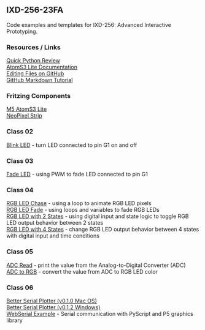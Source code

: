 ## IXD-256-23FA 

Code examples and templates for IXD-256: Advanced Interactive Prototyping.  

### Resources / Links  

[Quick Python Review](extras/python-review.md)  
[AtomS3 Lite Documentation](https://docs.m5stack.com/en/core/AtomS3%20Lite)  
[Editing Files on GitHub](https://docs.github.com/en/repositories/working-with-files/managing-files/editing-files)  
[GitHub Markdown Tutorial](https://docs.github.com/en/get-started/writing-on-github/getting-started-with-writing-and-formatting-on-github/basic-writing-and-formatting-syntax)  
  
### Fritzing Components  
  
[M5 AtomS3 Lite](m5-atomS3-lite-4p.fzpz)  
[NeoPixel Strip](neopixel-strip.fzpz)  
  
### Class 02   

[Blink LED](class02/led_blink.py) - turn LED connected to pin G1 on and off  
  
### Class 03   

[Fade LED](class03/led_fade.py) - using PWM to fade LED connected to pin G1  
  
### Class 04   

[RGB LED Chase](class04/rgb_chase.py) - using a loop to animate RGB LED pixels  
[RGB LED Fade](class04/rgb_fade.py) - using loops and variables to fade RGB LEDs    
[RGB LED with 2 States](class04/rgb_input_2states.py) - using digital input and state logic to toggle RGB LED output behavior between 2 states  
[RGB LED with 4 States](class04/rgb_input_4states.py) - change RGB LED output behavior between 4 states with digital input and time conditions  
  
### Class 05  

[ADC Read](class05/adc_read.py) - print the value from the Analog-to-Digital Converter (ADC)  
[ADC to RGB](class05/adc_to_rgb.py) - convert the value from ADC to RGB LED color   

### Class 06  

[Better Serial Plotter (v0.1.0 Mac OS)](https://github.com/nathandunk/BetterSerialPlotter/releases/download/v0.1.0/BetterSerialPlotter-v0.1.0-Apple.zip)   
[Better Serial Plotter (v0.1.2 Windows)](https://github.com/nathandunk/BetterSerialPlotter/releases/download/v0.1.2/BetterSerialPlotter-v0.1.2-Windows.zip)  
[WebSerial Example](class06/webserial_pyscript_p5/) - Serial communication with PyScript and P5 graphics library  
